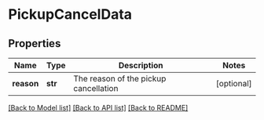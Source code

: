 # PickupCancelData

## Properties
Name | Type | Description | Notes
------------ | ------------- | ------------- | -------------
**reason** | **str** | The reason of the pickup cancellation | [optional] 

[[Back to Model list]](../README.md#documentation-for-models) [[Back to API list]](../README.md#documentation-for-api-endpoints) [[Back to README]](../README.md)

